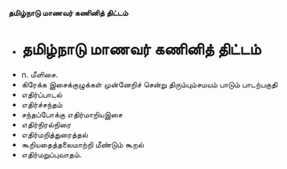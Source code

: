 **தமிழ்நாடு மாணவர் கணினித் திட்டம்**
- # தமிழ்நாடு மாணவர் கணினித் திட்டம்
- n. மீளிசை.
- கிரேக்க இசைக்குழுக்கள் முன்னேறிச் சென்று திரும்பும்சமயம் பாடும் பாடற்பகுதி
- எதிர்ப்பாடல்
- எதிர்ச்சந்தம்
- சந்தப்போக்கு எதிர்மாறியஇசை
- எதிர்நிரல்நிரை
- எதிர்மறித்துரைத்தல்
- கூறியதைத்தலைமாற்றி மீண்டும் கூறல்
- எதிர்மறுப்புவாதம்.

